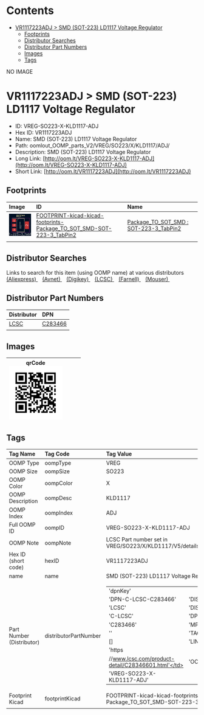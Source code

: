 



Contents
========

* [VR1117223ADJ > SMD (SOT-223) LD1117 Voltage Regulator](#vr1117223adj--smd-sot-223-ld1117-voltage-regulator)
	* [Footprints](#footprints)
	* [Distributor Searches](#distributor-searches)
	* [Distributor Part Numbers](#distributor-part-numbers)
	* [Images](#images)
	* [Tags](#tags)
  
NO IMAGE  
# VR1117223ADJ > SMD (SOT-223) LD1117 Voltage Regulator

- ID: VREG-SO223-X-KLD1117-ADJ
- Hex ID: VR1117223ADJ
- Name: SMD (SOT-223) LD1117 Voltage Regulator
- Path: oomlout_OOMP_parts_V2/VREG/SO223/X/KLD1117/ADJ/
- Description: SMD (SOT-223) LD1117 Voltage Regulator
- Long Link: [http://oom.lt/VREG-SO223-X-KLD1117-ADJ](http://oom.lt/VREG-SO223-X-KLD1117-ADJ)
- Short Link: [http://oom.lt/VR1117223ADJ](http://oom.lt/VR1117223ADJ)

## Footprints
  

|Image|ID|Name|
| :--- | :--- | :--- |
|[![](https://raw.githubusercontent.com/oomlout/oomlout_OOMP_eda_V2/main/FOOTPRINT/kicad/kicad-footprints/Package_TO_SOT_SMD/SOT-223-3_TabPin2/image_140.png)](https://github.com/oomlout/oomlout_OOMP_eda_V2/tree/main/FOOTPRINT/kicad/kicad-footprints/Package_TO_SOT_SMD/SOT-223-3_TabPin2/)|[FOOTPRINT-kicad-kicad-footprints-Package_TO_SOT_SMD-SOT-223-3_TabPin2](https://github.com/oomlout/oomlout_OOMP_eda_V2/tree/main/FOOTPRINT/kicad/kicad-footprints/Package_TO_SOT_SMD/SOT-223-3_TabPin2/)|[Package_TO_SOT_SMD : SOT-223-3_TabPin2](https://github.com/oomlout/oomlout_OOMP_eda_V2/tree/main/FOOTPRINT/kicad/kicad-footprints/Package_TO_SOT_SMD/SOT-223-3_TabPin2/)|
||||

## Distributor Searches
  
Links to search for this item (using OOMP name) at various distributors  
[(Aliexpress) ](https://www.aliexpress.com/wholesale?SearchText=SMD+SOT-223+LD1117+Voltage+Regulator)&nbsp;&nbsp;&nbsp;[(Avnet) ](https://www.avnet.com/shop/us/search/SMD+SOT-223+LD1117+Voltage+Regulator)&nbsp;&nbsp;&nbsp;[(Digikey) ](https://www.digikey.co.uk/en/products/result?s=SMD+SOT-223+LD1117+Voltage+Regulator)&nbsp;&nbsp;&nbsp;[(LCSC) ](https://www.lcsc.com/search?q=SMD+SOT-223+LD1117+Voltage+Regulator)&nbsp;&nbsp;&nbsp;[(Farnell) ](https://uk.farnell.com/search?st=SMD+SOT-223+LD1117+Voltage+Regulator)&nbsp;&nbsp;&nbsp;[(Mouser) ](https://www.mouser.com/c/?q=SMD+SOT-223+LD1117+Voltage+Regulator)&nbsp;&nbsp;&nbsp;
## Distributor Part Numbers
  

|Distributor|DPN|
| :--- | :--- |
|[LCSC](https://www.lcsc.com/product-detail/C28346601.html)|[C283466](https://www.lcsc.com/product-detail/C28346601.html)|
|||

## Images
  

|qrCode<br>[![](https://raw.githubusercontent.com/oomlout/oomlout_OOMP_parts_V2/main/VREG/SO223/X/KLD1117/ADJ/qrCode_140.png)](https://github.com/oomlout/oomlout_OOMP_parts_V2/tree/main/VREG/SO223/X/KLD1117/ADJ/qrCode.png)||||
| :---: | :---: | :---: | :---: |

## Tags
  

|Tag Name|Tag Code|Tag Value|
| :--- | :--- | :--- |
|OOMP Type|oompType|VREG|
|OOMP Size|oompSize|SO223|
|OOMP Color|oompColor|X|
|OOMP Description|oompDesc|KLD1117|
|OOMP Index|oompIndex|ADJ|
|Full OOMP ID|oompID|VREG-SO223-X-KLD1117-ADJ|
|OOMP Note|oompNote|LCSC Part number set in VREG/SO223/X/KLD1117/V5/details2.py|
|Hex ID (short code)|hexID|VR1117223ADJ|
|name|name|SMD (SOT-223) LD1117 Voltage Regulator|
|Part Number (Distributor)|distributorPartNumber|<table><tr><td>'dpnKey'</td></tr><tr><td> 'DPN-C-LCSC-C283466'</td><td> 'DISTRIBUTOR'</td></tr><tr><td> 'LCSC'</td><td> 'DISTRCODE'</td></tr><tr><td> 'C-LCSC'</td><td> 'DPN'</td></tr><tr><td> 'C283466'</td><td> 'MPN'</td></tr><tr><td> ''</td><td> 'TAGS'</td></tr><tr><td> []</td><td> 'LINK'</td></tr><tr><td> 'https</td></tr><tr><td>//www.lcsc.com/product-detail/C28346601.html'</td><td> 'OOMPID'</td></tr><tr><td> 'VREG-SO223-X-KLD1117-ADJ'</td></tr></table>|
|Footprint Kicad|footprintKicad|FOOTPRINT-kicad-kicad-footprints-Package_TO_SOT_SMD-SOT-223-3_TabPin2|
||||
